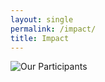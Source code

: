 ```yaml
---
layout: single
permalink: /impact/
title: Impact
---
```

![Our Participants](https://public.tableau.com/views/SWC_impact7/Participants_Knowledge?:embed=y&:display_count=yes)

